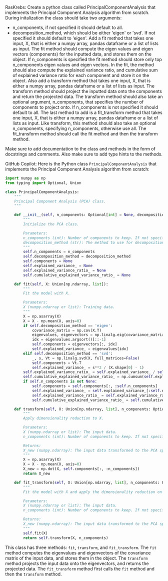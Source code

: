 RasKrebs: Create a python class called PrincipalComponentAnalysis that implements the Principal Component Analysis algorithm from scratch.  During initalization the class should take two arguments:
* n_components, if not specified it should default to all. 
* decomposition_method, which should be either 'eigen' or 'svd'. If not specified it should default to 'eigen'. Add a fit method that takes one input, X, that is either a numpy array, pandas dataframe or a list of lists as input. The fit method  should compute the eigen values and eigen vectors (components) for the inputted data, and stores them on the object. If n_components is specified the fit method should store only top n_components eigen values and eigen vectors. In the fit, the method should also compute the explained variance ratio, and cumulative sum of explained variance ratio for each component and store it on the object. Also add a transform method that takes one input, X, that is either a numpy array, pandas dataframe or a list of lists as input. The transform method should project the inputted data onto the components and return the projected data. The transform method should also take an optional argument, n_components, that specifies the number of components to project onto. If n_components is not specified it should default to all. The last method to add is a fit_transform method that takes one input, X, that is either a numpy array, pandas dataframe or a list of lists as input. Like transform, this method should also take an optional n_components, specifying n_components, 
otherwise use all. The fit_transform method should call the fit method and then the transform method. 

Make sure to add documentation to the class and methods in the form of docstrings and comments. Also make sure to add type hints to the methods.

GitHub Copilot: Here is the Python class `PrincipalComponentAnalysis` that implements the Principal Component Analysis algorithm from scratch:

```python
import numpy as np
from typing import Optional, Union

class PrincipalComponentAnalysis:
    """
    Principal Component Analysis (PCA) class.
    """

    def __init__(self, n_components: Optional[int] = None, decomposition_method: str = 'eigen'):
        """
        Initialize the PCA class.

        Parameters:
        n_components (int): Number of components to keep. If not specified, all components are kept.
        decomposition_method (str): The method to use for decomposition. Either 'eigen' or 'svd'. Defaults to 'eigen'.
        """
        self.n_components = n_components
        self.decomposition_method = decomposition_method
        self.components = None
        self.explained_variance_ = None
        self.explained_variance_ratio_ = None
        self.cumulative_explained_variance_ratio_ = None

    def fit(self, X: Union[np.ndarray, list]):
        """
        Fit the model with X.

        Parameters:
        X (numpy.ndarray or list): Training data.
        """
        X = np.asarray(X)
        X = X - np.mean(X, axis=0)
        if self.decomposition_method == 'eigen':
            covariance_matrix = np.cov(X.T)
            eigenvalues, eigenvectors = np.linalg.eig(covariance_matrix)
            idx = eigenvalues.argsort()[::-1]
            self.components = eigenvectors[:, idx]
            self.explained_variance_ = eigenvalues[idx]
        elif self.decomposition_method == 'svd':
            _, s, Vt = np.linalg.svd(X, full_matrices=False)
            self.components = Vt.T
            self.explained_variance_ = s**2 / (X.shape[0] - 1)
        self.explained_variance_ratio_ = self.explained_variance_ / self.explained_variance_.sum()
        self.cumulative_explained_variance_ratio_ = np.cumsum(self.explained_variance_ratio_)
        if self.n_components is not None:
            self.components = self.components[:, :self.n_components]
            self.explained_variance_ = self.explained_variance_[:self.n_components]
            self.explained_variance_ratio_ = self.explained_variance_ratio_[:self.n_components]
            self.cumulative_explained_variance_ratio_ = self.cumulative_explained_variance_ratio_[:self.n_components]

    def transform(self, X: Union[np.ndarray, list], n_components: Optional[int] = None):
        """
        Apply dimensionality reduction to X.

        Parameters:
        X (numpy.ndarray or list): The input data.
        n_components (int): Number of components to keep. If not specified, all components are kept.

        Returns:
        X_new (numpy.ndarray): The input data transformed to the PCA space.
        """
        X = np.asarray(X)
        X = X - np.mean(X, axis=0)
        X_new = np.dot(X, self.components[:, :n_components])
        return X_new

    def fit_transform(self, X: Union[np.ndarray, list], n_components: Optional[int] = None):
        """
        Fit the model with X and apply the dimensionality reduction on X.

        Parameters:
        X (numpy.ndarray or list): The input data.
        n_components (int): Number of components to keep. If not specified, all components are kept.

        Returns:
        X_new (numpy.ndarray): The input data transformed to the PCA space.
        """
        self.fit(X)
        return self.transform(X, n_components)
```

This class has three methods: `fit`, `transform`, and `fit_transform`. The `fit` method computes the eigenvalues and eigenvectors of the covariance matrix of the input data, and stores them in the object. The `transform` method projects the input data onto the eigenvectors, and returns the projected data. The `fit_transform` method first calls the `fit` method and then the `transform` method.